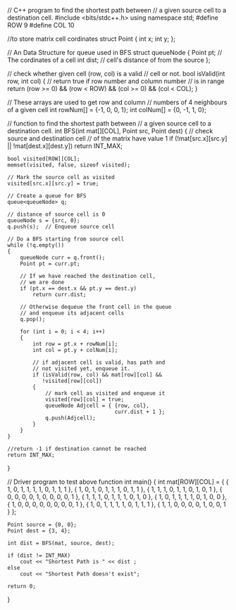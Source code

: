 // C++ program to find the shortest path between
// a given source cell to a destination cell.
#include <bits/stdc++.h>
using namespace std;
#define ROW 9
#define COL 10

//to store matrix cell cordinates
struct Point
{
    int x;
    int y;
};

// An Data Structure for queue used in BFS
struct queueNode
{
    Point pt;  // The cordinates of a cell
    int dist;  // cell's distance of from the source
};

// check whether given cell (row, col) is a valid
// cell or not.
bool isValid(int row, int col)
{
    // return true if row number and column number
    // is in range
    return (row >= 0) && (row < ROW) &&
           (col >= 0) && (col < COL);
}

// These arrays are used to get row and column
// numbers of 4 neighbours of a given cell
int rowNum[] = {-1, 0, 0, 1};
int colNum[] = {0, -1, 1, 0};

// function to find the shortest path between
// a given source cell to a destination cell.
int BFS(int mat[][COL], Point src, Point dest)
{
    // check source and destination cell
    // of the matrix have value 1
    if (!mat[src.x][src.y] || !mat[dest.x][dest.y])
        return INT_MAX;

    bool visited[ROW][COL];
    memset(visited, false, sizeof visited);
    
    // Mark the source cell as visited
    visited[src.x][src.y] = true;

    // Create a queue for BFS
    queue<queueNode> q;
    
    // distance of source cell is 0
    queueNode s = {src, 0};
    q.push(s);  // Enqueue source cell

    // Do a BFS starting from source cell
    while (!q.empty())
    {
        queueNode curr = q.front();
        Point pt = curr.pt;

        // If we have reached the destination cell,
        // we are done
        if (pt.x == dest.x && pt.y == dest.y)
            return curr.dist;

        // Otherwise dequeue the front cell in the queue
        // and enqueue its adjacent cells
        q.pop();

        for (int i = 0; i < 4; i++)
        {
            int row = pt.x + rowNum[i];
            int col = pt.y + colNum[i];
            
            // if adjacent cell is valid, has path and
            // not visited yet, enqueue it.
            if (isValid(row, col) && mat[row][col] && 
               !visited[row][col])
            {
                // mark cell as visited and enqueue it
                visited[row][col] = true;
                queueNode Adjcell = { {row, col},
                                      curr.dist + 1 };
                q.push(Adjcell);
            }
        }
    }

    //return -1 if destination cannot be reached
    return INT_MAX;
}

// Driver program to test above function
int main()
{
    int mat[ROW][COL] =
    {
        { 1, 0, 1, 1, 1, 1, 0, 1, 1, 1 },
        { 1, 0, 1, 0, 1, 1, 1, 0, 1, 1 },
        { 1, 1, 1, 0, 1, 1, 0, 1, 0, 1 },
        { 0, 0, 0, 0, 1, 0, 0, 0, 0, 1 },
        { 1, 1, 1, 0, 1, 1, 1, 0, 1, 0 },
        { 1, 0, 1, 1, 1, 1, 0, 1, 0, 0 },
        { 1, 0, 0, 0, 0, 0, 0, 0, 0, 1 },
        { 1, 0, 1, 1, 1, 1, 0, 1, 1, 1 },
        { 1, 1, 0, 0, 0, 0, 1, 0, 0, 1 }
    };

    Point source = {0, 0};
    Point dest = {3, 4};

    int dist = BFS(mat, source, dest);

    if (dist != INT_MAX)
        cout << "Shortest Path is " << dist ;
    else
        cout << "Shortest Path doesn't exist";

    return 0;
}
